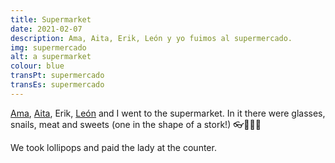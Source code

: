 ```yaml
---
title: Supermarket
date: 2021-02-07
description: Ama, Aita, Erik, León y yo fuimos al supermercado.
img: supermercado
alt: a supermarket
colour: blue
transPt: supermercado
transEs: supermercado
---
```


[Ama](https://glosbe.com/eu/en/ama), [Aita](https://glosbe.com/eu/en/aita), Erik, [León](/en/dirty-ears) and I went to the supermarket. In it there were glasses, snails, meat and sweets (one in the shape of a stork!) 👓🐌🥩🍭

We took lollipops and paid the lady at the counter. 